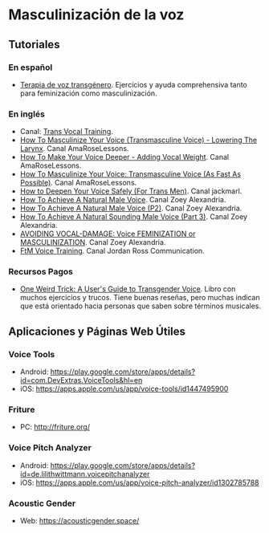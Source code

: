 # Masculinización de la voz

## Tutoriales

### En español
* [Terapia de voz transgénero](https://emergepediatrictherapy.com/terapia-vocal-transgenero-introduccion-anatomia-y-tono/). Ejercicios y ayuda comprehensiva tanto para feminización como masculinización.

### En inglés
* Canal: [Trans Vocal Training](https://www.youtube.com/user/scootergoat01).
* [How To Masculinize Your Voice (Transmasculine Voice) - Lowering The Larynx](https://www.youtube.com/watch?v=F9kWcvHAa8w&feature=youtu.be). Canal AmaRoseLessons.
* [How To Make Your Voice Deeper - Adding Vocal Weight](https://youtu.be/BFmOrsHEwyU). Canal AmaRoseLessons.
* [How To Masculinize Your Voice: Transmasculine Voice (As Fast As Possible)](https://youtu.be/0TYGM1UbUfw?si=0DZFRTY2ElEHYZ6S). Canal AmaRoseLessons.
* [How to Deepen Your Voice Safely (For Trans Men)](https://www.youtube.com/watch?v=Ud_ZmEwZLcI). Canal jackmarl.
* [How To Achieve A Natural Male Voice](https://youtu.be/8Tw2ff_koPI). Canal Zoey Alexandria.
* [How To Achieve A Natural Male Voice (P2)](https://youtu.be/E1LpFwCrSBc). Canal Zoey Alexandria.
* [How To Achieve A Natural Sounding Male Voice (Part 3)](https://youtu.be/6xUs4BNwRhM). Canal Zoey Alexandria.
* [AVOIDING VOCAL-DAMAGE: Voice FEMINIZATION or MASCULINIZATION](https://youtu.be/UC_XEY6I2KU). Canal Zoey Alexandria.
* [FtM Voice Training](https://youtu.be/z8GD2twTgys?si=gXw7UZiSOsBn-ng5). Canal Jordan Ross Communication.

### Recursos Pagos
* [One Weird Trick: A User's Guide to Transgender Voice](https://www.amazon.com/One-Weird-Trick-Users-Transgender/dp/1986757382?crid=XRT8F0T2FE4G&keywords=one+weird+trick:+a+guide&qid=1676568635&sprefix=one+weird+trick+a+guid,aps,88&sr=8-1&linkCode=sl1&tag=emergepediatr-20&linkId=86a5ee8aa1d30f7a7930fbef847173e3&language=en_US&ref_=as_li_ss_tl). Libro con muchos ejercicios y trucos. Tiene buenas reseñas, pero muchas indican que está orientado hacia personas que saben sobre términos musicales.

## Aplicaciones y Páginas Web Útiles

### Voice Tools
* Android: https://play.google.com/store/apps/details?id=com.DevExtras.VoiceTools&hl=en
* iOS: https://apps.apple.com/us/app/voice-tools/id1447495900

### Friture
* PC: http://friture.org/

### Voice Pitch Analyzer
* Android: https://play.google.com/store/apps/details?id=de.lilithwittmann.voicepitchanalyzer
* iOS: https://apps.apple.com/us/app/voice-pitch-analyzer/id1302785788

### Acoustic Gender
* Web: https://acousticgender.space/
